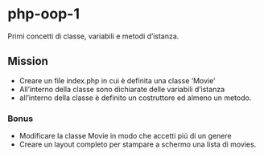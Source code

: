 # php-oop-1

Primi concetti di classe, variabili e metodi d’istanza.


## Mission

 - Creare un file index.php in cui  è definita una classe ‘Movie’
 - All’interno della classe sono dichiarate delle variabili d’istanza
 - all’interno della classe è definito un costruttore ed almeno un metodo.


### Bonus

- Modificare la classe Movie in modo che accetti piú di un genere
- Creare un layout completo per stampare a schermo una lista di movies.
